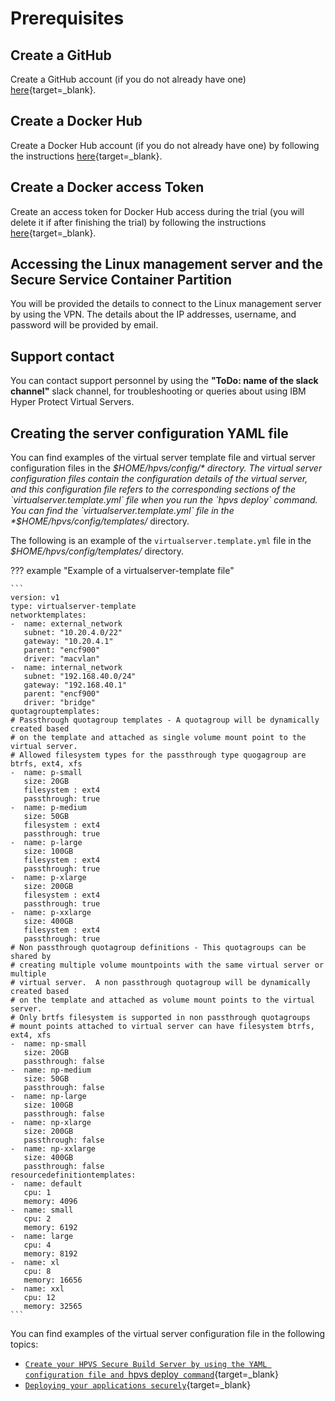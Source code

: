 # Prerequisites

## Create a GitHub
Create a GitHub account (if you do not already have one) [here](https://github.com/join?ref_cta=Sign+up&ref_loc=header+logged+out&ref_page=%2F&source=header-home){target=_blank}.

## Create a Docker Hub
Create a Docker Hub account (if you do not already have one) by following the instructions [here](https://docs.docker.com/docker-id/){target=_blank}.

## Create a Docker access Token
Create an access token for Docker Hub access during the trial (you will delete it if after finishing the trial) by following the instructions [here](https://docs.docker.com/docker-hub/access-tokens/#create-an-access-token){target=_blank}.

## Accessing the Linux management server and the Secure Service Container Partition
You will be provided the details to connect to the Linux management server by using the VPN. The details about the IP addresses, username, and password will be provided by email.

## Support contact
You can contact support personnel by using the **"ToDo: name of the slack channel"** slack channel, for troubleshooting or queries about using IBM Hyper Protect Virtual Servers.

## Creating the server configuration YAML file

You can find examples of the virtual server template file and virtual server configuration files in the *$HOME/hpvs/config/* directory. The  virtual server configuration files contain the configuration details of the virtual server, and this configuration file refers to the corresponding sections of the `virtualserver.template.yml` file when you run the `hpvs deploy` command. You can find the `virtualserver.template.yml` file in the *$HOME/hpvs/config/templates/* directory.

The following is an example of the `virtualserver.template.yml` file in the *$HOME/hpvs/config/templates/* directory.

??? example "Example of a virtualserver-template file"

    ```
    version: v1
    type: virtualserver-template
    networktemplates:
    -  name: external_network
       subnet: "10.20.4.0/22"
       gateway: "10.20.4.1"
       parent: "encf900"
       driver: "macvlan"
    -  name: internal_network
       subnet: "192.168.40.0/24"
       gateway: "192.168.40.1"
       parent: "encf900"
       driver: "bridge"
    quotagrouptemplates:
    # Passthrough quotagroup templates - A quotagroup will be dynamically created based
    # on the template and attached as single volume mount point to the virtual server.
    # Allowed filesystem types for the passthrough type quogagroup are btrfs, ext4, xfs
    -  name: p-small
       size: 20GB
       filesystem : ext4
       passthrough: true
    -  name: p-medium
       size: 50GB
       filesystem : ext4
       passthrough: true
    -  name: p-large
       size: 100GB
       filesystem : ext4
       passthrough: true
    -  name: p-xlarge
       size: 200GB
       filesystem : ext4
       passthrough: true
    -  name: p-xxlarge
       size: 400GB
       filesystem : ext4
       passthrough: true
    # Non passthrough quotagroup definitions - This quotagroups can be shared by
    # creating multiple volume mountpoints with the same virtual server or multiple
    # virtual server.  A non passthrough quotagroup will be dynamically created based
    # on the template and attached as volume mount points to the virtual server.
    # Only brtfs filesystem is supported in non passthrough quotagroups
    # mount points attached to virtual server can have filesystem btrfs, ext4, xfs
    -  name: np-small
       size: 20GB
       passthrough: false
    -  name: np-medium
       size: 50GB
       passthrough: false
    -  name: np-large
       size: 100GB
       passthrough: false
    -  name: np-xlarge
       size: 200GB
       passthrough: false
    -  name: np-xxlarge
       size: 400GB
       passthrough: false
    resourcedefinitiontemplates:
    -  name: default
       cpu: 1
       memory: 4096
    -  name: small
       cpu: 2
       memory: 6192
    -  name: large
       cpu: 4
       memory: 8192
    -  name: xl
       cpu: 8
       memory: 16656
    -  name: xxl
       cpu: 12
       memory: 32565   
    ```

You can find examples of the virtual server configuration file in the following topics:  
- [`Create your HPVS Secure Build Server by using the YAML configuration file and `hpvs deploy` command`](securebuild/create-server-hpvsdeploy.md){target=_blank}  
- [`Deploying your applications securely`](byoi/byoi.md){target=_blank}
